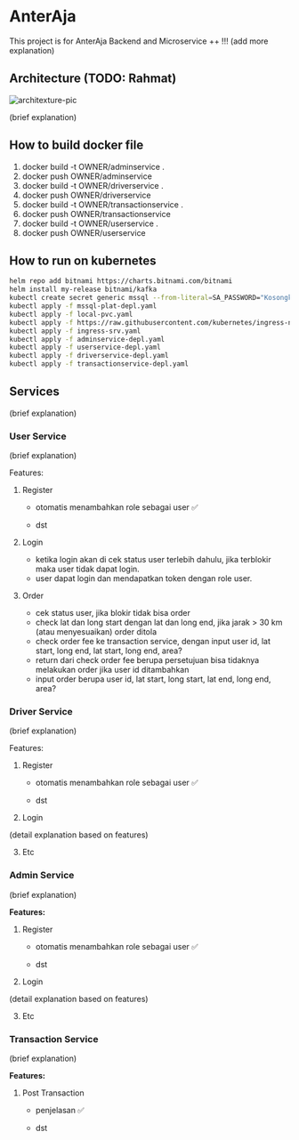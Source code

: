 # **AnterAja**

This project is for AnterAja Backend and Microservice ++ !!! (add more explanation)

## **Architecture** (TODO: Rahmat)

![architexture-pic](update_later.jpg)

(brief explanation)

## **How to build docker file**

1. docker build -t OWNER/adminservice .
2. docker push OWNER/adminservice
3. docker build -t OWNER/driverservice .
4. docker push OWNER/driverservice
5. docker build -t OWNER/transactionservice .
6. docker push OWNER/transactionservice
7. docker build -t OWNER/userservice .
8. docker push OWNER/userservice

## **How to run on kubernetes**

```bash
helm repo add bitnami https://charts.bitnami.com/bitnami
helm install my-release bitnami/kafka
kubectl create secret generic mssql --from-literal=SA_PASSWORD="Kosongkan@Saja"
kubectl apply -f mssql-plat-depl.yaml
kubectl apply -f local-pvc.yaml
kubectl apply -f https://raw.githubusercontent.com/kubernetes/ingress-nginx/controller-v1.0.3/deploy/static/provider/cloud/deploy.yaml
kubectl apply -f ingress-srv.yaml
kubectl apply -f adminservice-depl.yaml
kubectl apply -f userservice-depl.yaml
kubectl apply -f driverservice-depl.yaml
kubectl apply -f transactionservice-depl.yaml
```

## **Services**

(brief explanation)

### User Service

(brief explanation)

Features:

1. Register

   - otomatis menambahkan role sebagai user ✅

   - dst

2. Login

   - ketika login akan di cek status user terlebih dahulu,
     jika terblokir maka user tidak dapat login.
   - user dapat login dan mendapatkan token dengan role user.

3. Order

   - cek status user, jika blokir tidak bisa order
   - check lat dan long start dengan lat dan long end, jika jarak > 30 km (atau menyesuaikan) order ditola
   - check order fee ke transaction service, dengan input user id, lat start, long end, lat start, long end, area?
   - return dari check order fee berupa persetujuan bisa tidaknya melakukan order jika user id ditambahkan
   - input order berupa user id, lat start, long start, lat end, long end, area?

### Driver Service

(brief explanation)

Features:

1. Register

   - otomatis menambahkan role sebagai user ✅

   - dst

2. Login

(detail explanation based on features)

3. Etc

### Admin Service

(brief explanation)

**Features:**

1. Register

   - otomatis menambahkan role sebagai user ✅

   - dst

2. Login

(detail explanation based on features)

3. Etc

### Transaction Service

(brief explanation)

**Features:**

1. Post Transaction

   - penjelasan ✅

   - dst
